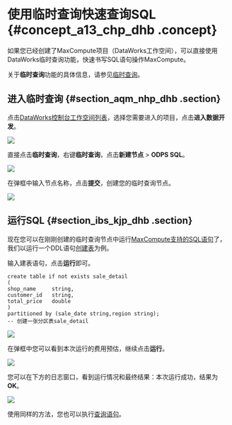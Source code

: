 # 使用临时查询快速查询SQL {#concept_a13_chp_dhb .concept}

如果您已经创建了MaxCompute项目（DataWorks工作空间），可以直接使用DataWorks临时查询功能，快速书写SQL语句操作MaxCompute。

关于**临时查询**功能的具体信息，请参见[临时查询](../../../../../cn.zh-CN/使用指南/数据开发/临时查询.md#)。

## 进入临时查询 {#section_aqm_nhp_dhb .section}

点击[DataWorks控制台工作空间列表](https://workbench.data.aliyun.com/consolenew#/projectlist)，选择您需要进入的项目，点击**进入数据开发**。

![](http://static-aliyun-doc.oss-cn-hangzhou.aliyuncs.com/assets/img/144329/155305222041133_zh-CN.png)

直接点击**临时查询**，右键**临时查询**，点击**新建节点** \> **ODPS SQL**。

![](http://static-aliyun-doc.oss-cn-hangzhou.aliyuncs.com/assets/img/144329/155305222141134_zh-CN.png)

在弹框中输入节点名称，点击**提交**，创建您的临时查询节点。

![](http://static-aliyun-doc.oss-cn-hangzhou.aliyuncs.com/assets/img/144329/155305222141136_zh-CN.png)

## 运行SQL {#section_ibs_kjp_dhb .section}

现在您可以在刚刚创建的临时查询节点中运行[MaxCompute支持的SQL语句](../../../../../cn.zh-CN/用户指南/SQL/SQL概述.md#)了，我们以运行一个DDL语句[创建表](../../../../../cn.zh-CN/用户指南/SQL/DDL语句/表操作.md#)为例。

输入建表语句，点击**运行**即可。

```language-sql
create table if not exists sale_detail
(
shop_name     string,
customer_id   string,
total_price   double
)
partitioned by (sale_date string,region string);
-- 创建一张分区表sale_detail
```

![](http://static-aliyun-doc.oss-cn-hangzhou.aliyuncs.com/assets/img/144329/155305222141138_zh-CN.png)

在弹框中您可以看到本次运行的费用预估，继续点击**运行**。

![](http://static-aliyun-doc.oss-cn-hangzhou.aliyuncs.com/assets/img/144329/155305222141139_zh-CN.png)

您可以在下方的日志窗口，看到运行情况和最终结果：本次运行成功，结果为**OK**。

![](http://static-aliyun-doc.oss-cn-hangzhou.aliyuncs.com/assets/img/144329/155305222141140_zh-CN.png)

使用同样的方法，您也可以执行[查询语句](../../../../../cn.zh-CN/用户指南/SQL/SELECT操作/Select语法介绍.md#)。

